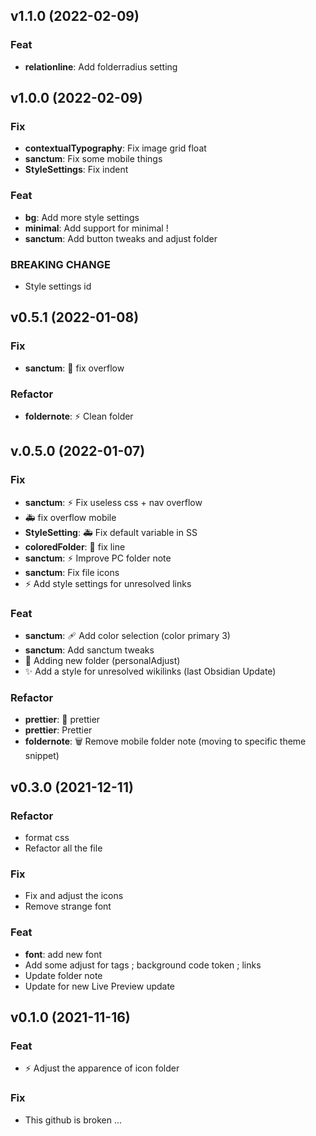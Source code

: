 ## v1.1.0 (2022-02-09)

### Feat

- **relationline**: Add folderradius setting

## v1.0.0 (2022-02-09)

### Fix

- **contextualTypography**: Fix image grid float
- **sanctum**: Fix some mobile things
- **StyleSettings**: Fix indent

### Feat

- **bg**: Add more style settings
- **minimal**: Add support for minimal !
- **sanctum**: Add button tweaks and adjust folder

### BREAKING CHANGE

- Style settings id

## v0.5.1 (2022-01-08)

### Fix

- **sanctum**: :bug: fix overflow

### Refactor

- **foldernote**: :zap: Clean folder

## v.0.5.0 (2022-01-07)

### Fix

- **sanctum**: :zap: Fix useless css + nav overflow
- :ambulance: fix overflow mobile
- **StyleSetting**: :ambulance: Fix default variable in SS
- **coloredFolder**: :art: fix line
- **sanctum**: :zap: Improve PC folder note
- **sanctum**: Fix file icons
- :zap: Add style settings for unresolved links

### Feat

- **sanctum**: :adhesive_bandage: Add color selection (color primary 3)
- **sanctum**: Add sanctum tweaks
- :art: Adding new folder (personalAdjust)
- :sparkles: Add a style for unresolved wikilinks (last Obsidian Update)

### Refactor

- **prettier**: :art: prettier
- **prettier**: Prettier
- **foldernote**: :wastebasket: Remove mobile folder note (moving to specific theme snippet)

## v0.3.0 (2021-12-11)

### Refactor

- format css
- Refactor all the file

### Fix

- Fix and adjust the icons
- Remove strange font

### Feat

- **font**: add new font
- Add some adjust for tags ; background code token ; links
- Update folder note
- Update for new Live Preview update

## v0.1.0 (2021-11-16)

### Feat

- :zap: Adjust the apparence of icon folder

### Fix

- This github is broken ...

